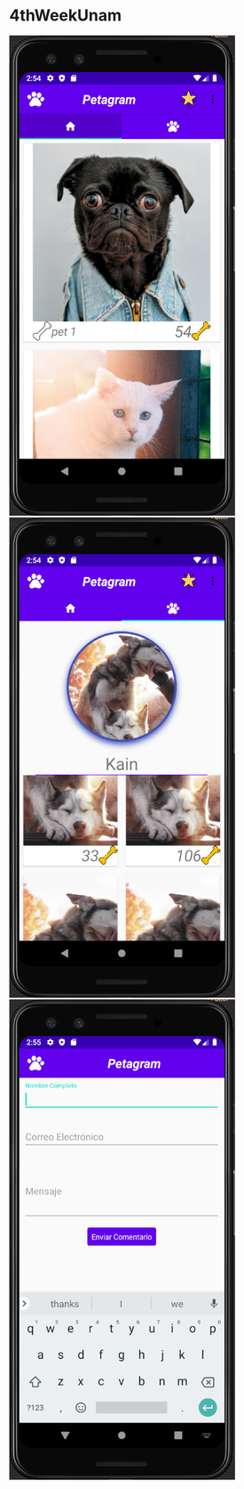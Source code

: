 # 4thWeekUnam

![main](https://raw.githubusercontent.com/camilogo1200/4thWeekUnam/master/Capture.PNG)
![main](https://raw.githubusercontent.com/camilogo1200/4thWeekUnam/master/Capture2.PNG)
![main](https://raw.githubusercontent.com/camilogo1200/4thWeekUnam/master/Capture3.PNG)
